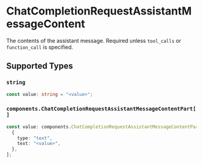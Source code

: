 # ChatCompletionRequestAssistantMessageContent

The contents of the assistant message. Required unless `tool_calls` or `function_call` is specified.



## Supported Types

### `string`

```typescript
const value: string = "<value>";
```

### `components.ChatCompletionRequestAssistantMessageContentPart[]`

```typescript
const value: components.ChatCompletionRequestAssistantMessageContentPart[] = [
  {
    type: "text",
    text: "<value>",
  },
];
```

